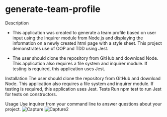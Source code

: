 # generate-team-profile
Description
* This application was created to generate a team profile based on user input using the Inquirer module from Node.js and displaying the information on a newly created html page with a style sheet. This project demonstrates use of OOP and TDD using Jest.

* The user should clone the repository from GitHub and download Node. This application also requires a file system and inquirer module. If testing is required, this application uses Jest.


Installation
The user should clone the repository from GitHub and download Node. This application also requires a file system and inquirer module. If testing is required, this application uses Jest.
Tests
Run npm test to run Jest for tests on constructors.

Usage
Use inquirer from your command line to answer questions about your project. 
![Capture](https://user-images.githubusercontent.com/90818220/147800918-9adc7f94-580a-46f9-bee5-4287daa75c96.JPG)
![Capture2](https://user-images.githubusercontent.com/90818220/147800920-60c9352d-0145-41d0-8eb9-8bc04d7e96a5.JPG)
